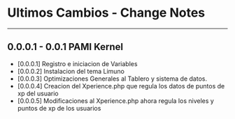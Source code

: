 # Ultimos Cambios - Change Notes
---
## 0.0.0.1  - 0.0.1 PAMI Kernel
* [0.0.0.1] Registro e iniciacion de Variables
* [0.0.0.2] Instalacion del tema Limuno
* [0.0.0.3] Optimizaciones Generales al Tablero y sistema de datos.
* [0.0.0.4] Creacion del Xperience.php que regula los datos de puntos de xp del usuario
* [0.0.0.5] Modificaciones al Xperience.php ahora regula los niveles y puntos de xp de los usuarios